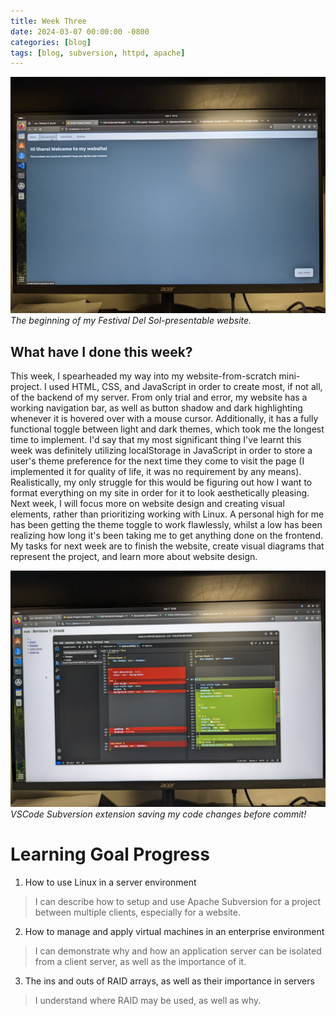 ```yaml
---
title: Week Three
date: 2024-03-07 00:00:00 -0800
categories: [blog]
tags: [blog, subversion, httpd, apache]
---
```


![Beginnings of a blue-themed website.](/images/webskeleton.jpg)
_The beginning of my Festival Del Sol-presentable website._

## What have I done this week?

This week, I spearheaded my way into my website-from-scratch mini-project. I used HTML, CSS, and JavaScript in order to create most, if not all, of the backend of my server. From only trial and error, my website has a working navigation bar, as well as button shadow and dark highlighting whenever it is hovered over with a mouse cursor. Additionally, it has a fully functional toggle between light and dark themes, which took me the longest time to implement. I'd say that my most significant thing I've learnt this week was definitely utilizing localStorage in JavaScript in order to store a user's theme preference for the next time they come to visit the page (I implemented it for quality of life, it was no requirement by any means). Realistically, my only struggle for this would be figuring out how I want to format everything on my site in order for it to look aesthetically pleasing. Next week, I will focus more on website design and creating visual elements, rather than prioritizing working with Linux. A personal high for me has been getting the theme toggle to work flawlessly, whilst a low has been realizing how long it's been taking me to get anything done on the frontend. My tasks for next week are to finish the website, create visual diagrams that represent the project, and learn more about website design.

![VSCode showing code differences](/images/changes.jpg)
_VSCode Subversion extension saving my code changes before commit!_

# Learning Goal Progress

1. How to use Linux in a server environment

> I can describe how to setup and use Apache Subversion for a project between multiple clients, especially for a website.

2. How to manage and apply virtual machines in an enterprise environment

> I can demonstrate why and how an application server can be isolated from a client server, as well as the importance of it.

3. The ins and outs of RAID arrays, as well as their importance in servers

> I understand where RAID may be used, as well as why.